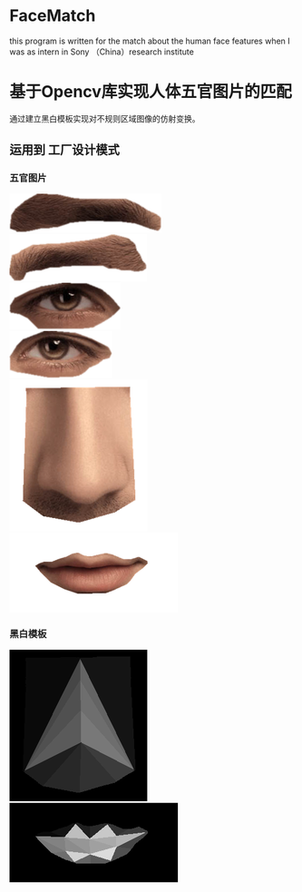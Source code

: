 # FaceMatch
this program is written for the match about the human face features when I was as intern in Sony （China）research institute

基于Opencv库实现人体五官图片的匹配
===================================  
通过建立黑白模板实现对不规则区域图像的仿射变换。
  
    
运用到 工厂设计模式 
-----------------------------------  

    
### 五官图片  
![github]( https://github.com/df865017/FaceMatch/blob/master/pic/left_eyebrow.png "github") 
![github]( https://github.com/df865017/FaceMatch/blob/master/pic/right_eyebrow.png "github") </br>
![github](https://github.com/df865017/FaceMatch/blob/master/pic/left_eye.png "github")  
![github](https://github.com/df865017/FaceMatch/blob/master/pic/right_eye.png "github") </br>
![github]( https://github.com/df865017/FaceMatch/blob/master/pic/nose.png "github") </br>
![github](https://github.com/df865017/FaceMatch/blob/master/pic/mouth.png "github")


### 黑白模板  
![github]( https://github.com/df865017/FaceMatch/blob/master/pic/mask/nose_mask.png "github")
![github]( https://github.com/df865017/FaceMatch/blob/master/pic/mask/mouth_mask.png "github")


  

